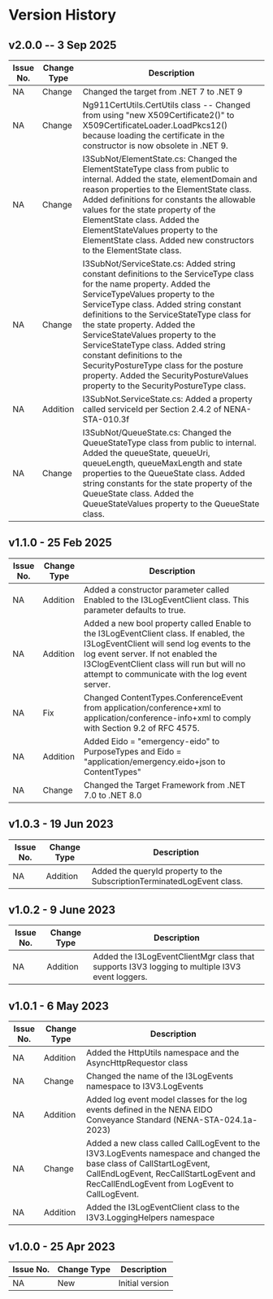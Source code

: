# Version History

## v2.0.0 -- 3 Sep 2025
| Issue No. | Change Type | Description |
|--------|--------|-------|
| NA | Change | Changed the target from .NET 7 to .NET 9 |
| NA | Change | Ng911CertUtils.CertUtils class -- Changed from using "new X509Certificate2()" to X509CertificateLoader.LoadPkcs12() because loading the certificate in the constructor is now obsolete in .NET 9. |
| NA | Change | I3SubNot/ElementState.cs: Changed the ElementStateType class from public to internal. Added the state, elementDomain and reason properties to the ElementState class. Added definitions for constants the allowable values for the state property of the ElementState class. Added the ElementStateValues property to the ElementState class. Added new constructors to the ElementState class. |
| NA | Change | I3SubNot/ServiceState.cs: Added string constant definitions to the ServiceType class for the name property. Added the ServiceTypeValues property to the ServiceType class. Added string constant definitions to the ServiceStateType class for the state property. Added the ServiceStateValues property to the ServiceStateType class. Added string constant definitions to the SecurityPostureType class for the posture property. Added the SecurityPostureValues property to the SecurityPostureType class. |
| NA | Addition | I3SubNot.ServiceState.cs: Added a property called serviceId per Section 2.4.2 of NENA-STA-010.3f |
| NA | Change | I3SubNot/QueueState.cs: Changed the QueueStateType class from public to internal. Added the queueState, queueUri, queueLength, queueMaxLength and state properties to the QueueState class. Added string constants for the state property of the QueueState class. Added the QueueStateValues property to the QueueState class. |

## v1.1.0 - 25 Feb 2025
| Issue No. | Change Type | Description |
|--------|--------|-------|
| NA | Addition | Added a constructor parameter called Enabled to the I3LogEventClient class. This parameter defaults to true. |
| NA | Addition | Added a new bool property called Enable to the I3LogEventClient class. If enabled, the I3LogEventClient will send log events to the log event server. If not enabled the I3ClogEventClient class will run but will no attempt to communicate with the log event server. |
| NA | Fix    | Changed ContentTypes.ConferenceEvent from application/conference+xml to application/conference-info+xml to comply with Section 9.2 of RFC 4575. |
| NA | Addition | Added Eido = "emergency-eido" to PurposeTypes and Eido = "application/emergency.eido+json to ContentTypes" |
| NA | Change   | Changed the Target Framework from .NET 7.0 to .NET 8.0 |

## v1.0.3 - 19 Jun 2023
| Issue No. | Change Type | Description |
|--------|--------|-------|
| NA| Addition | Added the queryId property to the SubscriptionTerminatedLogEvent class. |

## v1.0.2 - 9 June 2023
| Issue No. | Change Type | Description |
|--------|--------|-------|
| NA| Addition | Added the I3LogEventClientMgr class that supports I3V3 logging to multiple I3V3 event loggers. |

## v1.0.1 - 6 May 2023
| Issue No. | Change Type | Description |
|--------|--------|-------|
| NA       |  Addition      | Added the HttpUtils namespace and the AsyncHttpRequestor class |
| NA | Change | Changed the name of the I3LogEvents namespace to I3V3.LogEvents |
| NA | Addition | Added log event model classes for the log events defined in the NENA EIDO Conveyance Standard (NENA-STA-024.1a-2023) |
| NA | Change | Added a new class called CallLogEvent to the I3V3.LogEvents namespace and changed the base class of CallStartLogEvent, CallEndLogEvent, RecCallStartLogEvent and RecCallEndLogEvent from LogEvent to CallLogEvent.  |
| NA | Addition | Added the I3LogEventClient class to the I3V3.LoggingHelpers namespace |

## v1.0.0 - 25 Apr 2023
| Issue No. | Change Type | Description |
|--------|--------|-------|
| NA       |  New      | Initial version |



